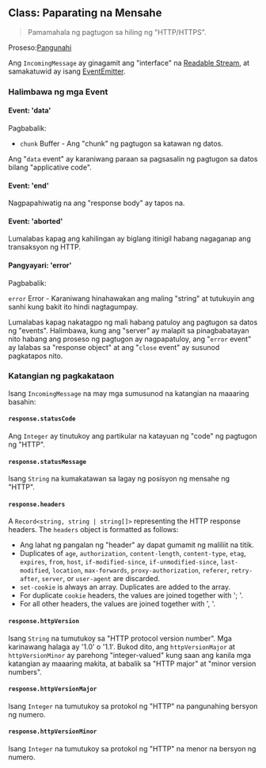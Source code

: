 ## Class: Paparating na Mensahe

> Pamamahala ng pagtugon sa hiling ng "HTTP/HTTPS".

Proseso:[Pangunahi](../glossary.md#main-process)

Ang `IncomingMessage` ay ginagamit ang "interface" na [Readable Stream](https://nodejs.org/api/stream.html#stream_readable_streams), at samakatuwid ay isang [EventEmitter][event-emitter].

### Halimbawa ng mga Event

#### Event: 'data'

Pagbabalik:

* `chunk` Buffer - Ang "chunk" ng pagtugon sa katawan ng datos.

Ang "`data` event" ay karaniwang paraan sa pagsasalin ng pagtugon sa datos bilang "applicative code".

#### Event: 'end'

Nagpapahiwatig na ang "response body" ay tapos na.

#### Event: 'aborted'

Lumalabas kapag ang kahilingan ay biglang itinigil habang nagaganap ang transaksyon ng HTTP.

#### Pangyayari: 'error'

Pagbabalik:

`error` Error - Karaniwang hinahawakan ang maling "string" at tutukuyin ang sanhi kung bakit ito hindi nagtagumpay.

Lumalabas kapag nakatagpo ng mali habang patuloy ang pagtugon sa datos ng "events". Halimbawa, kung ang "server" ay malapit sa pinagbabatayan nito habang ang proseso ng pagtugon ay nagpapatuloy, ang "`error` event" ay lalabas sa "response object" at ang "`close` event" ay susunod pagkatapos nito.

### Katangian ng pagkakataon

Isang `IncomingMessage` na may mga sumusunod na katangian na maaaring basahin:

#### `response.statusCode`

Ang `Integer` ay tinutukoy ang partikular na katayuan ng "code" ng pagtugon ng "HTTP".

#### `response.statusMessage`

Isang `String` na kumakatawan sa lagay ng posisyon ng mensahe ng "HTTP".

#### `response.headers`

A `Record<string, string | string[]>` representing the HTTP response headers. The `headers` object is formatted as follows:

* Ang lahat ng pangalan ng "header" ay dapat gumamit ng maliliit na titik.
* Duplicates of `age`, `authorization`, `content-length`, `content-type`, `etag`, `expires`, `from`, `host`, `if-modified-since`, `if-unmodified-since`, `last-modified`, `location`, `max-forwards`, `proxy-authorization`, `referer`, `retry-after`, `server`, or `user-agent` are discarded.
* `set-cookie` is always an array. Duplicates are added to the array.
* For duplicate `cookie` headers, the values are joined together with '; '.
* For all other headers, the values are joined together with ', '.

#### `response.httpVersion`

Isang `String` na tumutukoy sa "HTTP protocol version number". Mga karinawang halaga ay '1.0' o '1.1'. Bukod dito, ang `httpVersionMajor` at `httpVersionMinor` ay parehong "integer-valued" kung saan ang kanila mga katangian ay maaaring makita, at babalik sa "HTTP major" at "minor version numbers".

#### `response.httpVersionMajor`

Isang `Integer` na tumutukoy sa protokol ng "HTTP" na pangunahing bersyon ng numero.

#### `response.httpVersionMinor`

Isang `Integer` na tumutukoy sa protokol ng "HTTP" na menor na bersyon ng numero.

[event-emitter]: https://nodejs.org/api/events.html#events_class_eventemitter
